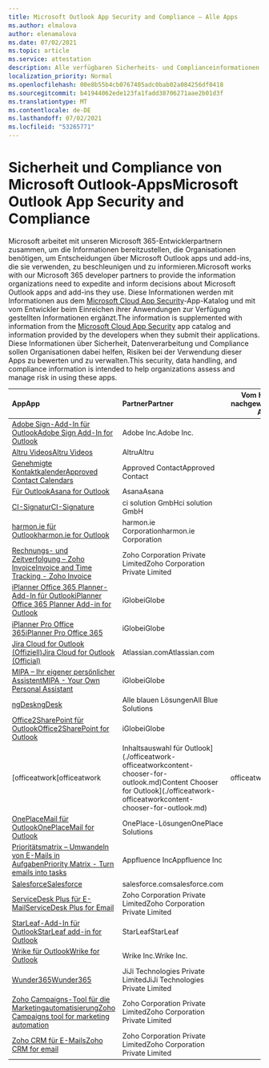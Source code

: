 ```yaml
---
title: Microsoft Outlook App Security and Compliance – Alle Apps
ms.author: elmalova
author: elenamalova
ms.date: 07/02/2021
ms.topic: article
ms.service: attestation
description: Alle verfügbaren Sicherheits- und Complianceinformationen für alle Microsoft Outlook-Apps.
localization_priority: Normal
ms.openlocfilehash: 00e8b55b4cb0767405adc0bab02a084256df0418
ms.sourcegitcommit: b41944062ede123fa1fadd38706271aae2b01d3f
ms.translationtype: MT
ms.contentlocale: de-DE
ms.lasthandoff: 07/02/2021
ms.locfileid: "53265771"
---
```

# <a name="microsoft-outlook-app-security-and-compliance"></a><span data-ttu-id="12207-103">Sicherheit und Compliance von Microsoft Outlook-Apps</span><span class="sxs-lookup"><span data-stu-id="12207-103">Microsoft Outlook App Security and Compliance</span></span>

<span data-ttu-id="12207-104">Microsoft arbeitet mit unseren Microsoft 365-Entwicklerpartnern zusammen, um die Informationen bereitzustellen, die Organisationen benötigen, um Entscheidungen über Microsoft Outlook apps und add-ins, die sie verwenden, zu beschleunigen und zu informieren.</span><span class="sxs-lookup"><span data-stu-id="12207-104">Microsoft works with our Microsoft 365 developer partners to provide the information organizations need to expedite and inform decisions about Microsoft Outlook apps and add-ins they use.</span></span> <span data-ttu-id="12207-105">Diese Informationen werden mit Informationen aus dem [Microsoft Cloud App Security](https://www.microsoft.com/en-us/enterprise-mobility-security/cloud-app-security)-App-Katalog und mit vom Entwickler beim Einreichen ihrer Anwendungen zur Verfügung gestellten Informationen ergänzt.</span><span class="sxs-lookup"><span data-stu-id="12207-105">The information is supplemented with information from the [Microsoft Cloud App Security](https://www.microsoft.com/en-us/enterprise-mobility-security/cloud-app-security) app catalog and information provided by the developers when they submit their applications.</span></span> <span data-ttu-id="12207-106">Diese Informationen über Sicherheit, Datenverarbeitung und Compliance sollen Organisationen dabei helfen, Risiken bei der Verwendung dieser Apps zu bewerten und zu verwalten.</span><span class="sxs-lookup"><span data-stu-id="12207-106">This security, data handling, and compliance information is intended to help organizations assess and manage risk in using these apps.</span></span>

| <span data-ttu-id="12207-107">**App**</span><span class="sxs-lookup"><span data-stu-id="12207-107">**App**</span></span> | <span data-ttu-id="12207-108">**Partner**</span><span class="sxs-lookup"><span data-stu-id="12207-108">**Partner**</span></span> | <span data-ttu-id="12207-109">**Vom Herausgeber nachgewiesen**</span><span class="sxs-lookup"><span data-stu-id="12207-109">**Publisher Attested**</span></span> | <span data-ttu-id="12207-110">**Zertifiziert**</span><span class="sxs-lookup"><span data-stu-id="12207-110">**Certified**</span></span> |
|:--------|:------------|:----------------------:|:-------------:|
| [<span data-ttu-id="12207-111">Adobe Sign-Add-In für Outlook</span><span class="sxs-lookup"><span data-stu-id="12207-111">Adobe Sign Add-In for Outlook</span></span>](./adobe-inc-sign-add-in-for-outlook.md) | <span data-ttu-id="12207-112">Adobe Inc.</span><span class="sxs-lookup"><span data-stu-id="12207-112">Adobe Inc.</span></span> | <span data-ttu-id="12207-113">**✓**</span><span class="sxs-lookup"><span data-stu-id="12207-113">**✓**</span></span> | <img alt="Certified application badge" src="../media/certified-badge.png" height="25" width="25" /> |
| [<span data-ttu-id="12207-114">Altru Videos</span><span class="sxs-lookup"><span data-stu-id="12207-114">Altru Videos</span></span>](./altru-videos.md) | <span data-ttu-id="12207-115">Altru</span><span class="sxs-lookup"><span data-stu-id="12207-115">Altru</span></span> | <span data-ttu-id="12207-116">**✓**</span><span class="sxs-lookup"><span data-stu-id="12207-116">**✓**</span></span> |  |
| [<span data-ttu-id="12207-117">Genehmigte Kontaktkalender</span><span class="sxs-lookup"><span data-stu-id="12207-117">Approved Contact Calendars</span></span>](./approved-contact-calendars.md) | <span data-ttu-id="12207-118">Approved Contact</span><span class="sxs-lookup"><span data-stu-id="12207-118">Approved Contact</span></span> | <span data-ttu-id="12207-119">**✓**</span><span class="sxs-lookup"><span data-stu-id="12207-119">**✓**</span></span> |  |
| [<span data-ttu-id="12207-120">Für Outlook</span><span class="sxs-lookup"><span data-stu-id="12207-120">Asana for Outlook</span></span>](./asana-for-outlook.md) | <span data-ttu-id="12207-121">Asana</span><span class="sxs-lookup"><span data-stu-id="12207-121">Asana</span></span> | <span data-ttu-id="12207-122">**✓**</span><span class="sxs-lookup"><span data-stu-id="12207-122">**✓**</span></span> |  |
| [<span data-ttu-id="12207-123">CI-Signatur</span><span class="sxs-lookup"><span data-stu-id="12207-123">CI-Signature</span></span>](./ci-solution-gmbh-signature.md) | <span data-ttu-id="12207-124">ci solution GmbH</span><span class="sxs-lookup"><span data-stu-id="12207-124">ci solution GmbH</span></span> | <span data-ttu-id="12207-125">**✓**</span><span class="sxs-lookup"><span data-stu-id="12207-125">**✓**</span></span> |  |
| [<span data-ttu-id="12207-126">harmon.ie für Outlook</span><span class="sxs-lookup"><span data-stu-id="12207-126">harmon.ie for Outlook</span></span>](./harmonie-corporation-for-outlook.md) | <span data-ttu-id="12207-127">harmon.ie Corporation</span><span class="sxs-lookup"><span data-stu-id="12207-127">harmon.ie Corporation</span></span> | <span data-ttu-id="12207-128">**✓**</span><span class="sxs-lookup"><span data-stu-id="12207-128">**✓**</span></span> |  |
| [<span data-ttu-id="12207-129">Rechnungs- und Zeitverfolgung – Zoho Invoice</span><span class="sxs-lookup"><span data-stu-id="12207-129">Invoice and Time Tracking - Zoho Invoice</span></span>](./zoho-corporation-private-limited-invoice-and-time-tracking.md) | <span data-ttu-id="12207-130">Zoho Corporation Private Limited</span><span class="sxs-lookup"><span data-stu-id="12207-130">Zoho Corporation Private Limited</span></span> | <span data-ttu-id="12207-131">**✓**</span><span class="sxs-lookup"><span data-stu-id="12207-131">**✓**</span></span> |  |
| [<span data-ttu-id="12207-132">iPlanner Office 365 Planner-Add-In für Outlook</span><span class="sxs-lookup"><span data-stu-id="12207-132">iPlanner Office 365 Planner Add-in for Outlook</span></span>](./iglobe-iplanner-office-365-planner-add-in-for-outlook.md) | <span data-ttu-id="12207-133">iGlobe</span><span class="sxs-lookup"><span data-stu-id="12207-133">iGlobe</span></span> | <span data-ttu-id="12207-134">**✓**</span><span class="sxs-lookup"><span data-stu-id="12207-134">**✓**</span></span> | <img alt="Certified application badge" src="../media/certified-badge.png" height="25" width="25" /> |
| [<span data-ttu-id="12207-135">iPlanner Pro Office 365</span><span class="sxs-lookup"><span data-stu-id="12207-135">iPlanner Pro Office 365</span></span>](./iglobe-iplanner-pro-office-365.md) | <span data-ttu-id="12207-136">iGlobe</span><span class="sxs-lookup"><span data-stu-id="12207-136">iGlobe</span></span> | <span data-ttu-id="12207-137">**✓**</span><span class="sxs-lookup"><span data-stu-id="12207-137">**✓**</span></span> | <img alt="Certified application badge" src="../media/certified-badge.png" height="25" width="25" /> |
| [<span data-ttu-id="12207-138">Jira Cloud for Outlook (Offiziell)</span><span class="sxs-lookup"><span data-stu-id="12207-138">Jira Cloud for Outlook (Official)</span></span>](./atlassiancom-jira-cloud-for-outlook-official.md) | <span data-ttu-id="12207-139">Atlassian.com</span><span class="sxs-lookup"><span data-stu-id="12207-139">Atlassian.com</span></span> | <span data-ttu-id="12207-140">**✓**</span><span class="sxs-lookup"><span data-stu-id="12207-140">**✓**</span></span> |  |
| [<span data-ttu-id="12207-141">MIPA – Ihr eigener persönlicher Assistent</span><span class="sxs-lookup"><span data-stu-id="12207-141">MIPA - Your Own Personal Assistant</span></span>](./iglobe-mipa-your-own-personal-assistant.md) | <span data-ttu-id="12207-142">iGlobe</span><span class="sxs-lookup"><span data-stu-id="12207-142">iGlobe</span></span> | <span data-ttu-id="12207-143">**✓**</span><span class="sxs-lookup"><span data-stu-id="12207-143">**✓**</span></span> | <img alt="Certified application badge" src="../media/certified-badge.png" height="25" width="25" /> |
| [<span data-ttu-id="12207-144">ngDesk</span><span class="sxs-lookup"><span data-stu-id="12207-144">ngDesk</span></span>](./all-blue-solutions-ngdesk.md) | <span data-ttu-id="12207-145">Alle blauen Lösungen</span><span class="sxs-lookup"><span data-stu-id="12207-145">All Blue Solutions</span></span> | <span data-ttu-id="12207-146">**✓**</span><span class="sxs-lookup"><span data-stu-id="12207-146">**✓**</span></span> |  |
| [<span data-ttu-id="12207-147">Office2SharePoint für Outlook</span><span class="sxs-lookup"><span data-stu-id="12207-147">Office2SharePoint for Outlook</span></span>](./iglobe-office2sharepoint-for-outlook.md) | <span data-ttu-id="12207-148">iGlobe</span><span class="sxs-lookup"><span data-stu-id="12207-148">iGlobe</span></span> | <span data-ttu-id="12207-149">**✓**</span><span class="sxs-lookup"><span data-stu-id="12207-149">**✓**</span></span> | <img alt="Certified application badge" src="../media/certified-badge.png" height="25" width="25" /> |
| <span data-ttu-id="12207-150">[officeatwork</span><span class="sxs-lookup"><span data-stu-id="12207-150">[officeatwork</span></span> | <span data-ttu-id="12207-151">Inhaltsauswahl für Outlook](./officeatwork-officeatworkcontent-chooser-for-outlook.md)</span><span class="sxs-lookup"><span data-stu-id="12207-151">Content Chooser for Outlook](./officeatwork-officeatworkcontent-chooser-for-outlook.md)</span></span> | <span data-ttu-id="12207-152">officeatwork</span><span class="sxs-lookup"><span data-stu-id="12207-152">officeatwork</span></span> | <span data-ttu-id="12207-153">**✓**</span><span class="sxs-lookup"><span data-stu-id="12207-153">**✓**</span></span> | <img alt="Certified application badge" src="../media/certified-badge.png" height="25" width="25" /> |
| [<span data-ttu-id="12207-154">OnePlaceMail für Outlook</span><span class="sxs-lookup"><span data-stu-id="12207-154">OnePlaceMail for Outlook</span></span>](./oneplace-solutions-oneplacemail-for-outlook.md) | <span data-ttu-id="12207-155">OnePlace-Lösungen</span><span class="sxs-lookup"><span data-stu-id="12207-155">OnePlace Solutions</span></span> | <span data-ttu-id="12207-156">**✓**</span><span class="sxs-lookup"><span data-stu-id="12207-156">**✓**</span></span> |  |
| [<span data-ttu-id="12207-157">Prioritätsmatrix – Umwandeln von E-Mails in Aufgaben</span><span class="sxs-lookup"><span data-stu-id="12207-157">Priority Matrix - Turn emails into tasks</span></span>](./appfluence-inc-priority-matrix-turn-emails-into-tasks.md) | <span data-ttu-id="12207-158">Appfluence Inc</span><span class="sxs-lookup"><span data-stu-id="12207-158">Appfluence Inc</span></span> | <span data-ttu-id="12207-159">**✓**</span><span class="sxs-lookup"><span data-stu-id="12207-159">**✓**</span></span> | <img alt="Certified application badge" src="../media/certified-badge.png" height="25" width="25" /> |
| [<span data-ttu-id="12207-160">Salesforce</span><span class="sxs-lookup"><span data-stu-id="12207-160">Salesforce</span></span>](./salesforcecom-salesforce.md) | <span data-ttu-id="12207-161">salesforce.com</span><span class="sxs-lookup"><span data-stu-id="12207-161">salesforce.com</span></span> | <span data-ttu-id="12207-162">**✓**</span><span class="sxs-lookup"><span data-stu-id="12207-162">**✓**</span></span> |  |
| [<span data-ttu-id="12207-163">ServiceDesk Plus für E-Mail</span><span class="sxs-lookup"><span data-stu-id="12207-163">ServiceDesk Plus for Email</span></span>](./zoho-corporation-private-limited-servicedesk-plus-for-email.md) | <span data-ttu-id="12207-164">Zoho Corporation Private Limited</span><span class="sxs-lookup"><span data-stu-id="12207-164">Zoho Corporation Private Limited</span></span> | <span data-ttu-id="12207-165">**✓**</span><span class="sxs-lookup"><span data-stu-id="12207-165">**✓**</span></span> |  |
| [<span data-ttu-id="12207-166">StarLeaf-Add-In für Outlook</span><span class="sxs-lookup"><span data-stu-id="12207-166">StarLeaf add-in for Outlook</span></span>](./starleaf-add-in-for-outlook.md) | <span data-ttu-id="12207-167">StarLeaf</span><span class="sxs-lookup"><span data-stu-id="12207-167">StarLeaf</span></span> | <span data-ttu-id="12207-168">**✓**</span><span class="sxs-lookup"><span data-stu-id="12207-168">**✓**</span></span> |  |
| [<span data-ttu-id="12207-169">Wrike für Outlook</span><span class="sxs-lookup"><span data-stu-id="12207-169">Wrike for Outlook</span></span>](./wrike-inc-for-outlook.md) | <span data-ttu-id="12207-170">Wrike Inc.</span><span class="sxs-lookup"><span data-stu-id="12207-170">Wrike Inc.</span></span> | <span data-ttu-id="12207-171">**✓**</span><span class="sxs-lookup"><span data-stu-id="12207-171">**✓**</span></span> | <img alt="Certified application badge" src="../media/certified-badge.png" height="25" width="25" /> |
| [<span data-ttu-id="12207-172">Wunder365</span><span class="sxs-lookup"><span data-stu-id="12207-172">Wunder365</span></span>](./jiji-technologies-private-limited-wunder365.md) | <span data-ttu-id="12207-173">JiJi Technologies Private Limited</span><span class="sxs-lookup"><span data-stu-id="12207-173">JiJi Technologies Private Limited</span></span> | <span data-ttu-id="12207-174">**✓**</span><span class="sxs-lookup"><span data-stu-id="12207-174">**✓**</span></span> |  |
| [<span data-ttu-id="12207-175">Zoho Campaigns-Tool für die Marketingautomatisierung</span><span class="sxs-lookup"><span data-stu-id="12207-175">Zoho Campaigns tool for marketing automation</span></span>](./zoho-corporation-private-limited-campaigns-tool-for-marketing-automation.md) | <span data-ttu-id="12207-176">Zoho Corporation Private Limited</span><span class="sxs-lookup"><span data-stu-id="12207-176">Zoho Corporation Private Limited</span></span> | <span data-ttu-id="12207-177">**✓**</span><span class="sxs-lookup"><span data-stu-id="12207-177">**✓**</span></span> |  |
| [<span data-ttu-id="12207-178">Zoho CRM für E-Mails</span><span class="sxs-lookup"><span data-stu-id="12207-178">Zoho CRM for email</span></span>](./zoho-corporation-private-limited-crm-for-email.md) | <span data-ttu-id="12207-179">Zoho Corporation Private Limited</span><span class="sxs-lookup"><span data-stu-id="12207-179">Zoho Corporation Private Limited</span></span> | <span data-ttu-id="12207-180">**✓**</span><span class="sxs-lookup"><span data-stu-id="12207-180">**✓**</span></span> |  |
